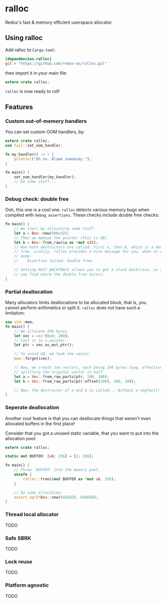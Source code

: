 # ralloc

Redox's fast & memory efficient userspace allocator.

## Using ralloc

Add ralloc to `Cargo.toml`:

```toml
[dependencies.ralloc]
git = "https://github.com/redox-os/ralloc.git"
```

then import it in your main file:

```rust
extern crate ralloc;
```

`ralloc` is now ready to roll!

## Features

### Custom out-of-memory handlers

You can set custom OOM handlers, by:

```rust
extern crate ralloc;
use fail::set_oom_handler;

fn my_handler() -> ! {
    println!("Oh no. Blame somebody.");
}

fn main() {
    set_oom_handler(my_handler);
    // Do some stuff...
}
```

### Debug check: double free

Ooh, this one is a cool one. `ralloc` detects various memory bugs when compiled
with `debug_assertions`. These checks include double free checks:

```rust
fn main() {
    // We start by allocating some stuff.
    let a = Box::new(500u32);
    // Then we memcpy the pointer (this is UB).
    let b = Box::from_raw(&a as *mut u32);
    // Now both destructors are called. First a, then b, which is a double
    // free. Luckily, ralloc provides a nice message for you, when in debug
    // mode:
    //    Assertion failed: Double free.

    // Setting RUST_BACKTRACE allows you to get a stack backtrace, so that you
    // can find where the double free occurs.
}
```

### Partial deallocation

Many allocators limits deallocations to be allocated block, that is, you cannot
perform arithmetics or split it. `ralloc` does not have such a limitation:

```rust
use std::mem;
fn main() {
    // We allocate 200 bytes.
    let vec = vec![0u8; 200];
    // Cast it to a pointer.
    let ptr = vec.as_mut_ptr();

    // To avoid UB, we leak the vector.
    mem::forget(vec);

    // Now, we create two vectors, each being 100 bytes long, effectively
    // splitting the original vector in half.
    let a = Vec::from_raw_parts(ptr, 100, 100);
    let b = Vec::from_raw_parts(ptr.offset(100), 100, 100);

    // Now, the destructor of a and b is called... Without a segfault!
}
```

### Seperate deallocation

Another cool feature is that you can deallocate things that weren't even
allocated buffers in the first place!

Consider that you got a unused static variable, that you want to put into the
allocation pool:

```rust
extern crate ralloc;

static mut BUFFER: [u8; 256] = [2; 256];

fn main() {
    // Throw `BUFFER` into the memory pool.
    unsafe {
        ralloc::free(&mut BUFFER as *mut u8, 256);
    }

    // Do some allocation.
    assert_eq!(*Box::new(0xDEED), 0xDEED);
}
```

### Thread local allocator

TODO

### Safe SBRK

TODO

### Lock reuse

TODO

### Platform agnostic

TODO
